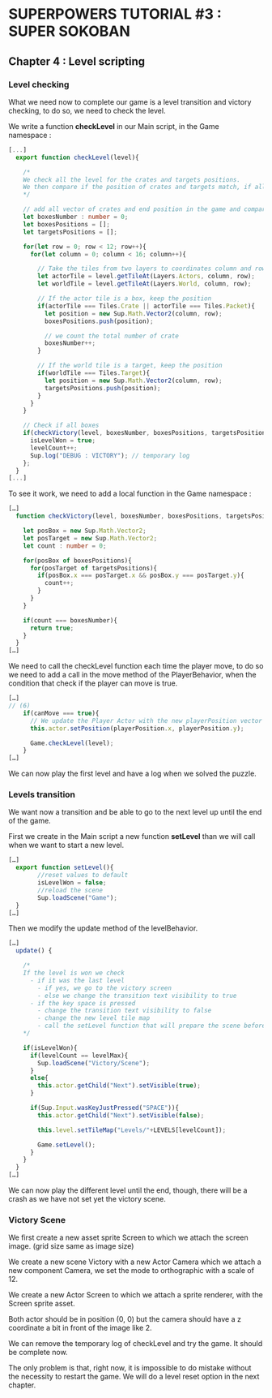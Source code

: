 # SUPERPOWERS TUTORIAL #3 : SUPER SOKOBAN
## Chapter 4 : Level scripting


### Level checking

What we need now to complete our game is a level transition and victory checking,
to do so, we need to check the level.

We write a function **checkLevel** in our Main script, in the Game namespace :

```TypeScript
[...]
  export function checkLevel(level){

    /*
    We check all the level for the crates and targets positions.
    We then compare if the position of crates and targets match, if all crate are on target, the level is won.
    */

    // add all vector of crates and end position in the game and compare them together, if the all equal, the game is finished
    let boxesNumber : number = 0;
    let boxesPositions = [];
    let targetsPositions = [];

    for(let row = 0; row < 12; row++){
      for(let column = 0; column < 16; column++){

        // Take the tiles from two layers to coordinates column and row
        let actorTile = level.getTileAt(Layers.Actors, column, row);
        let worldTile = level.getTileAt(Layers.World, column, row);

        // If the actor tile is a box, keep the position
        if(actorTile === Tiles.Crate || actorTile === Tiles.Packet){
          let position = new Sup.Math.Vector2(column, row);
          boxesPositions.push(position);

          // we count the total number of crate
          boxesNumber++;
        }

        // If the world tile is a target, keep the position
        if(worldTile === Tiles.Target){
          let position = new Sup.Math.Vector2(column, row);
          targetsPositions.push(position);
        }
      }
    }

    // Check if all boxes
    if(checkVictory(level, boxesNumber, boxesPositions, targetsPositions)){
      isLevelWon = true;
      levelCount++;
      Sup.log("DEBUG : VICTORY"); // temporary log
    };
  }
[...]
```

To see it work, we need to add a local function in the Game namespace :

```TypeScript
[…]
  function checkVictory(level, boxesNumber, boxesPositions, targetsPositions){

    let posBox = new Sup.Math.Vector2;
    let posTarget = new Sup.Math.Vector2;
    let count : number = 0;

    for(posBox of boxesPositions){
      for(posTarget of targetsPositions){
        if(posBox.x === posTarget.x && posBox.y === posTarget.y){
          count++;
        }
      }
    }

    if(count === boxesNumber){
      return true;
    }
  }
[…]
```


We need to call the checkLevel function each time the player move, to do so we need to add a call in the move method of the PlayerBehavior, when the condition that check if the player can move is true.

```TypeScript
[…]
// (6)
    if(canMove === true){
      // We update the Player Actor with the new playerPosition vector coordinate
      this.actor.setPosition(playerPosition.x, playerPosition.y);

      Game.checkLevel(level);
    }
[…]
```

We can now play the first level and have a log when we solved the puzzle.

### Levels transition

We want now a transition and be able to go to the next level up until the end of the game.

First we create in the Main script a new function **setLevel** than we will call when we want to start a new level.

```TypeScript
[…]
  export function setLevel(){
        //reset values to default
        isLevelWon = false;
        //reload the scene
        Sup.loadScene("Game");
  }
[…]
```

Then we modify the update method of the levelBehavior.

```TypeScript
[…]
  update() {

    /*
    If the level is won we check
      - if it was the last level
        - if yes, we go to the victory screen
        - else we change the transition text visibility to true
      - if the key space is pressed
        - change the transition text visibility to false
        - change the new level tile map
        - call the setLevel function that will prepare the scene before to reload it
    */

    if(isLevelWon){
      if(levelCount == levelMax){
        Sup.loadScene("Victory/Scene");
      }
      else{
        this.actor.getChild("Next").setVisible(true);
      }

      if(Sup.Input.wasKeyJustPressed("SPACE")){
        this.actor.getChild("Next").setVisible(false);

        this.level.setTileMap("Levels/"+LEVELS[levelCount]);

        Game.setLevel();
      }
    }
  }
[…]
```
We can now play the different level until the end, though, there will be a crash
as we have not set yet the victory scene.

### Victory Scene

We first create a new asset sprite Screen to which we attach the screen image. (grid size same as image size)

We create a new scene Victory with a new Actor Camera which we attach a new
component Camera, we set the mode to orthographic with a scale of 12.

We create a new Actor Screen to which we attach a sprite renderer, with the Screen sprite asset.

Both actor should be in position (0, 0) but the camera should have a z coordinate a
bit in front of the image like 2.


We can remove the temporary log of checkLevel and try the game. It should be complete now.

The only problem is that, right now, it is impossible to do mistake without the
necessity to restart the game. We will do a level reset option in the next chapter.
